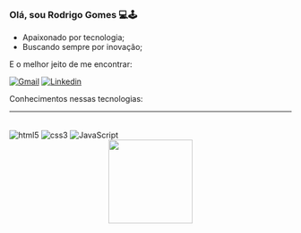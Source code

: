 
### Olá, sou Rodrigo Gomes 💻🕹️


- Apaixonado por tecnologia;
- Buscando sempre por inovação;


E o melhor jeito de me encontrar: 

[![Gmail](https://img.shields.io/badge/-Gmail-%23333?style=for-the-badge&logo=gmail&logoColor=white
)](rodrigogsantos285@gmail.com)
[![Linkedin](https://img.shields.io/badge/LinkedIn-0077B5?style=for-the-badge&logo=linkedin&logoColor=white
)](https://www.linkedin.com/in/rodrigo-gomes-288a63196/)

Conhecimentos nessas tecnologias:
<hr>
<div style='dislay: inline_block'><br>
<img align="center" alt="html5" src="https://img.shields.io/badge/HTML5-E34F26?style=for-the-badge&logo=html5&logoColor=white"/>
<img align="center" alt="css3" src="https://img.shields.io/badge/CSS3-1572B6?style=for-the-badge&logo=css3&logoColor=white"/>
<img align="center" alt="JavaScript" src="https://img.shields.io/badge/JavaScript-F7DF1E?style=for-the-badge&logo=javascript&logoColor=black"/>
</div>

<div align="center" dir="auto">
  <a href="https://github.com/rgdsantos">
    <img height="150em" src="https://camo.githubusercontent.com/c917281aa9d40f6c8d476ca73510fbe6ae354185d582c59c8cde167b6a83d39d/68747470733a2f2f6769746875622d726561646d652d73746174732e76657263656c2e6170702f6170693f757365726e616d653d6961676f7263617276616c686f26636f756e745f707269766174653d7472756526696e636c7564655f616c6c5f636f6d6d6974733d747275652673686f775f69636f6e733d74727565267468656d653d64726163756c6126686964655f626f726465723d66616c73652673686f775f6f776e65723d74727565" data-canonical-src="https://github-readme-stats.vercel.app/api?username=iagorcarvalho&amp;count_private=true&amp;include_all_commits=true&amp;show_icons=true&amp;theme=dracula&amp;hide_border=false&amp;show_owner=true" style="max-width: 100%;">
  </a>
</div>
